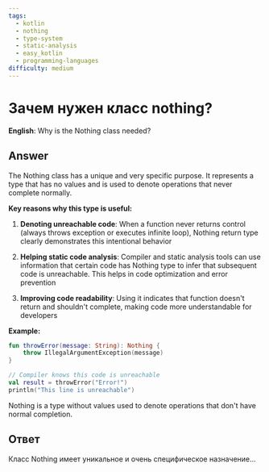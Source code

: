 ```yaml
---
tags:
  - kotlin
  - nothing
  - type-system
  - static-analysis
  - easy_kotlin
  - programming-languages
difficulty: medium
---
```


# Зачем нужен класс nothing?

**English**: Why is the Nothing class needed?

## Answer

The Nothing class has a unique and very specific purpose. It represents a type that has no values and is used to denote operations that never complete normally.

**Key reasons why this type is useful:**

1. **Denoting unreachable code**: When a function never returns control (always throws exception or executes infinite loop), Nothing return type clearly demonstrates this intentional behavior

2. **Helping static code analysis**: Compiler and static analysis tools can use information that certain code has Nothing type to infer that subsequent code is unreachable. This helps in code optimization and error prevention

3. **Improving code readability**: Using it indicates that function doesn't return and shouldn't complete, making code more understandable for developers

**Example:**
```kotlin
fun throwError(message: String): Nothing {
    throw IllegalArgumentException(message)
}

// Compiler knows this code is unreachable
val result = throwError("Error!")
println("This line is unreachable")
```

Nothing is a type without values used to denote operations that don't have normal completion.

## Ответ

Класс Nothing имеет уникальное и очень специфическое назначение...

